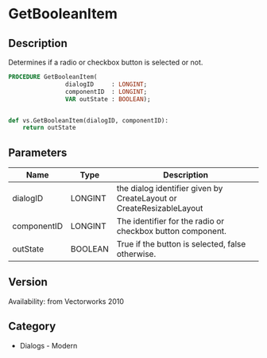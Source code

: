 # GetBooleanItem

## Description
Determines if a radio or checkbox button is selected or not.

```pascal
PROCEDURE GetBooleanItem(
				dialogID     : LONGINT;
				componentID  : LONGINT;
				VAR outState : BOOLEAN);
```

```python

def vs.GetBooleanItem(dialogID, componentID):
    return outState
```

## Parameters
|Name|Type|Description|
|---|---|---|
|dialogID|LONGINT|the dialog identifier given by CreateLayout or CreateResizableLayout|
|componentID|LONGINT|The identifier for the radio or checkbox button component.|
|outState|BOOLEAN|True if the button is selected, false otherwise.|

## Version
Availability: from Vectorworks 2010
## Category
* Dialogs - Modern

